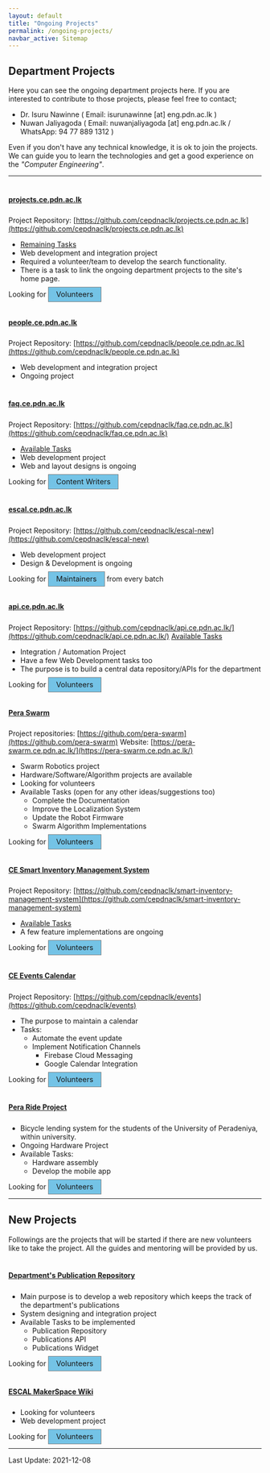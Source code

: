 ```yaml
---
layout: default
title: "Ongoing Projects"
permalink: /ongoing-projects/
navbar_active: Sitemap
---
```

<style>
    .badge{
        padding: 5px 15px;
        background-color: #74c3e6 !important;
        border: 1px solid gray;
        font-size: 11pt !important;
    }

    h4{
        text-decoration: underline;
        padding-top: 18px;
        padding-bottom: 6px!important;
    }
</style>

## Department Projects

Here you can see the ongoing department projects here. If you are interested to contribute to those projects, please feel free to contact;
- Dr. Isuru Nawinne ( Email: isurunawinne [at] eng.pdn.ac.lk )
- Nuwan Jaliyagoda ( Email: nuwanjaliyagoda [at] eng.pdn.ac.lk / WhatsApp: 94 77 889 1312 )

Even if you don't have any technical knowledge, it is ok to join the projects. We can guide you to learn the technologies and get a good experience on the *"Computer Engineering"*.

---

#### projects.ce.pdn.ac.lk
Project Repository: [https://github.com/cepdnaclk/projects.ce.pdn.ac.lk](https://github.com/cepdnaclk/projects.ce.pdn.ac.lk)

- [Remaining Tasks](https://github.com/cepdnaclk/projects.ce.pdn.ac.lk/issues)
- Web development and integration project
- Required a volunteer/team to develop the search functionality.
- There is a task to link the ongoing department projects to the site's home page.

Looking for <span class="badge">Volunteers</span>

#### people.ce.pdn.ac.lk
Project Repository: [https://github.com/cepdnaclk/people.ce.pdn.ac.lk](https://github.com/cepdnaclk/people.ce.pdn.ac.lk)

- Web development and integration project
- Ongoing project

#### faq.ce.pdn.ac.lk
Project Repository: [https://github.com/cepdnaclk/faq.ce.pdn.ac.lk](https://github.com/cepdnaclk/faq.ce.pdn.ac.lk)

- [Available Tasks](https://github.com/cepdnaclk/faq.ce.pdn.ac.lk/issues)
- Web development project
- Web and layout designs is ongoing

Looking for <span class="badge">Content Writers</span>

#### escal.ce.pdn.ac.lk
Project Repository: [https://github.com/cepdnaclk/escal-new](https://github.com/cepdnaclk/escal-new)

- Web development project
- Design & Development is ongoing

Looking for <span class="badge">Maintainers</span> from every batch

#### api.ce.pdn.ac.lk
Project Repository: [https://github.com/cepdnaclk/api.ce.pdn.ac.lk/](https://github.com/cepdnaclk/api.ce.pdn.ac.lk/)
[Available Tasks](https://github.com/cepdnaclk/api.ce.pdn.ac.lk/issues)

- Integration / Automation Project
- Have a few Web Development tasks too
- The purpose is to build a central data repository/APIs for the department

Looking for <span class="badge">Volunteers</span>

#### Pera Swarm
Project repositories: [https://github.com/pera-swarm](https://github.com/pera-swarm)
Website: [https://pera-swarm.ce.pdn.ac.lk/](https://pera-swarm.ce.pdn.ac.lk/)

- Swarm Robotics project
- Hardware/Software/Algorithm projects are available
- Looking for volunteers
- Available Tasks (open for any other ideas/suggestions too)
    - Complete the Documentation
    - Improve the Localization System
    - Update the Robot Firmware
    - Swarm Algorithm Implementations

Looking for <span class="badge">Volunteers</span>

#### CE Smart Inventory Management System
Project Repository: [https://github.com/cepdnaclk/smart-inventory-management-system](https://github.com/cepdnaclk/smart-inventory-management-system)

- [Available Tasks](https://github.com/cepdnaclk/smart-inventory-management-system/issues)
- A few feature implementations are ongoing

Looking for <span class="badge">Volunteers</span>

#### CE Events Calendar
Project Repository: [https://github.com/cepdnaclk/events](https://github.com/cepdnaclk/events)

- The purpose to maintain a calendar
- Tasks:
    - Automate the event update
    - Implement Notification Channels
        - Firebase Cloud Messaging
        - Google Calendar Integration

Looking for <span class="badge">Volunteers</span>

#### Pera Ride Project
- Bicycle lending system for the students of the University of Peradeniya, within university.
- Ongoing Hardware Project
- Available Tasks:
    - Hardware assembly
    - Develop the mobile app

Looking for <span class="badge">Volunteers</span>

---

## New Projects

Followings are the projects that will be started if there are new volunteers like to take the project.
All the guides and mentoring will be provided by us.  

#### Department's Publication Repository
- Main purpose is to develop a web repository which keeps the track of the department's publications
- System designing and integration project
- Available Tasks to be implemented
    - Publication Repository
    - Publications API
    - Publications Widget

Looking for <span class="badge">Volunteers</span>

#### ESCAL MakerSpace Wiki
- Looking for volunteers
- Web development project

Looking for <span class="badge">Volunteers</span>

---
Last Update: 2021-12-08
